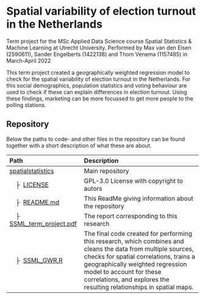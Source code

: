 # Spatial variability of election turnout in the Netherlands
Term project for the MSc Applied Data Science course Spatial Statistics &amp; Machine Learning at Utrecht University.
Performed by Max van den Elsen (2590611), Sander Engelberts (1422138) and Thom Venema (1157485) in March-April 2022

This term project created a geographically weighted regression model to check for the spatial variability of election turnout in the Netherlands. For this social demographics, population statistics and voting behaviour are used to check if these can explain differences in election turnout. Using these findings, marketing can be more focussed to get more people to the polling stations.

## Repository
Below the paths to code- and other files in the repository can be found together with a short description of what these are about.  

| Path | Description
| :--- | :----------
| [spatialstatistics](https://github.com/thomvenema/spatialstatistics) | Main repository
| &ensp;&ensp;&boxvr;&nbsp; [LICENSE](https://github.com/thomvenema/spatialstatistics/blob/main/LICENSE) | GPL-3.0 License with copyright to autors
| &ensp;&ensp;&boxvr;&nbsp; [README.md](https://github.com/thomvenema/spatialstatistics/blob/main/README.md) | This ReadMe giving information about the repository
| &ensp;&ensp;&boxvr;&nbsp; [SSML_term_project.pdf](https://github.com/thomvenema/spatialstatistics/blob/main/SSML_term_project.pdf) | The report corresponding to this research
| &ensp;&ensp;&boxvr;&nbsp; [SSML_GWR.R](https://github.com/thomvenema/spatialstatistics/blob/main/SSML_GWR.R) | The final code created for performing this research, which combines and cleans the data from multiple sources, checks for spatial correlations, trains a geographically weighted regression model to account for these correlations, and explores the resulting relationships in spatial maps.

